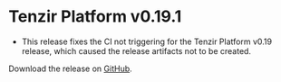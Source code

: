 # Tenzir Platform v0.19.1

* This release fixes the CI not triggering for the Tenzir Platform v0.19 release, which caused the release artifacts not to be created.

Download the release on [GitHub](https://github.com/tenzir/platform/releases/tag/v0.19.1).